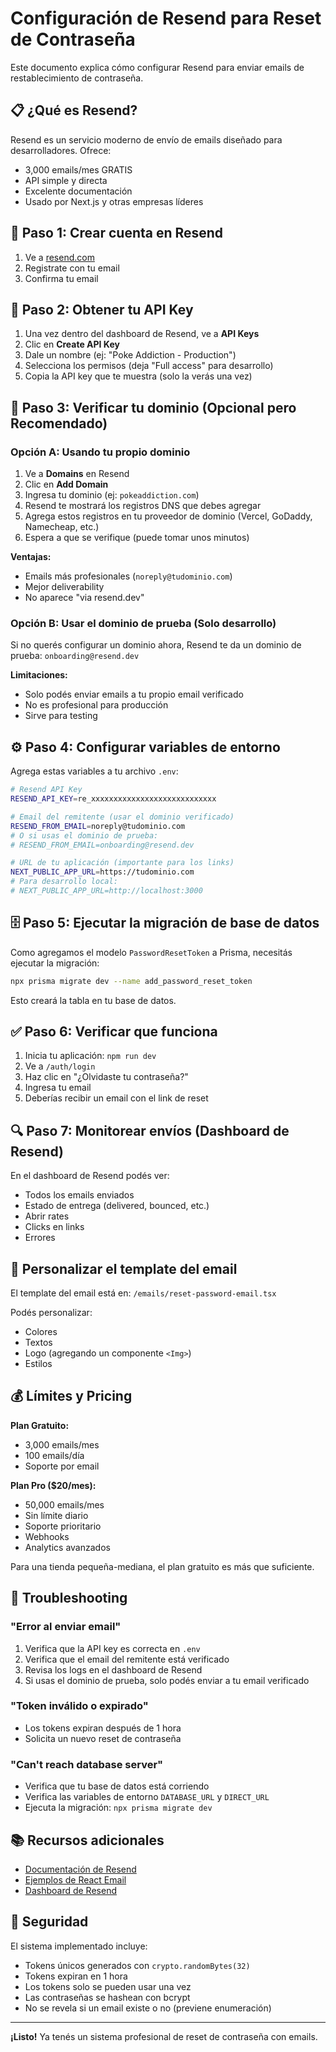 # Configuración de Resend para Reset de Contraseña

Este documento explica cómo configurar Resend para enviar emails de restablecimiento de contraseña.

## 📋 ¿Qué es Resend?

Resend es un servicio moderno de envío de emails diseñado para desarrolladores. Ofrece:
- 3,000 emails/mes GRATIS
- API simple y directa
- Excelente documentación
- Usado por Next.js y otras empresas líderes

## 🚀 Paso 1: Crear cuenta en Resend

1. Ve a [resend.com](https://resend.com)
2. Registrate con tu email
3. Confirma tu email

## 🔑 Paso 2: Obtener tu API Key

1. Una vez dentro del dashboard de Resend, ve a **API Keys**
2. Clic en **Create API Key**
3. Dale un nombre (ej: "Poke Addiction - Production")
4. Selecciona los permisos (deja "Full access" para desarrollo)
5. Copia la API key que te muestra (solo la verás una vez)

## 📧 Paso 3: Verificar tu dominio (Opcional pero Recomendado)

### Opción A: Usando tu propio dominio

1. Ve a **Domains** en Resend
2. Clic en **Add Domain**
3. Ingresa tu dominio (ej: `pokeaddiction.com`)
4. Resend te mostrará los registros DNS que debes agregar
5. Agrega estos registros en tu proveedor de dominio (Vercel, GoDaddy, Namecheap, etc.)
6. Espera a que se verifique (puede tomar unos minutos)

**Ventajas:**
- Emails más profesionales (`noreply@tudominio.com`)
- Mejor deliverability
- No aparece "via resend.dev"

### Opción B: Usar el dominio de prueba (Solo desarrollo)

Si no querés configurar un dominio ahora, Resend te da un dominio de prueba: `onboarding@resend.dev`

**Limitaciones:**
- Solo podés enviar emails a tu propio email verificado
- No es profesional para producción
- Sirve para testing

## ⚙️ Paso 4: Configurar variables de entorno

Agrega estas variables a tu archivo `.env`:

```bash
# Resend API Key
RESEND_API_KEY=re_xxxxxxxxxxxxxxxxxxxxxxxxxxxx

# Email del remitente (usar el dominio verificado)
RESEND_FROM_EMAIL=noreply@tudominio.com
# O si usas el dominio de prueba:
# RESEND_FROM_EMAIL=onboarding@resend.dev

# URL de tu aplicación (importante para los links)
NEXT_PUBLIC_APP_URL=https://tudominio.com
# Para desarrollo local:
# NEXT_PUBLIC_APP_URL=http://localhost:3000
```

## 🗄️ Paso 5: Ejecutar la migración de base de datos

Como agregamos el modelo `PasswordResetToken` a Prisma, necesitás ejecutar la migración:

```bash
npx prisma migrate dev --name add_password_reset_token
```

Esto creará la tabla en tu base de datos.

## ✅ Paso 6: Verificar que funciona

1. Inicia tu aplicación: `npm run dev`
2. Ve a `/auth/login`
3. Haz clic en "¿Olvidaste tu contraseña?"
4. Ingresa tu email
5. Deberías recibir un email con el link de reset

## 🔍 Paso 7: Monitorear envíos (Dashboard de Resend)

En el dashboard de Resend podés ver:
- Todos los emails enviados
- Estado de entrega (delivered, bounced, etc.)
- Abrir rates
- Clicks en links
- Errores

## 🎨 Personalizar el template del email

El template del email está en: `/emails/reset-password-email.tsx`

Podés personalizar:
- Colores
- Textos
- Logo (agregando un componente `<Img>`)
- Estilos

## 💰 Límites y Pricing

**Plan Gratuito:**
- 3,000 emails/mes
- 100 emails/día
- Soporte por email

**Plan Pro ($20/mes):**
- 50,000 emails/mes
- Sin límite diario
- Soporte prioritario
- Webhooks
- Analytics avanzados

Para una tienda pequeña-mediana, el plan gratuito es más que suficiente.

## 🐛 Troubleshooting

### "Error al enviar email"

1. Verifica que la API key es correcta en `.env`
2. Verifica que el email del remitente está verificado
3. Revisa los logs en el dashboard de Resend
4. Si usas el dominio de prueba, solo podés enviar a tu email verificado

### "Token inválido o expirado"

- Los tokens expiran después de 1 hora
- Solicita un nuevo reset de contraseña

### "Can't reach database server"

- Verifica que tu base de datos está corriendo
- Verifica las variables de entorno `DATABASE_URL` y `DIRECT_URL`
- Ejecuta la migración: `npx prisma migrate dev`

## 📚 Recursos adicionales

- [Documentación de Resend](https://resend.com/docs)
- [Ejemplos de React Email](https://react.email/examples)
- [Dashboard de Resend](https://resend.com/dashboard)

## 🔐 Seguridad

El sistema implementado incluye:
- Tokens únicos generados con `crypto.randomBytes(32)`
- Tokens expiran en 1 hora
- Los tokens solo se pueden usar una vez
- Las contraseñas se hashean con bcrypt
- No se revela si un email existe o no (previene enumeración)

---

**¡Listo!** Ya tenés un sistema profesional de reset de contraseña con emails.


